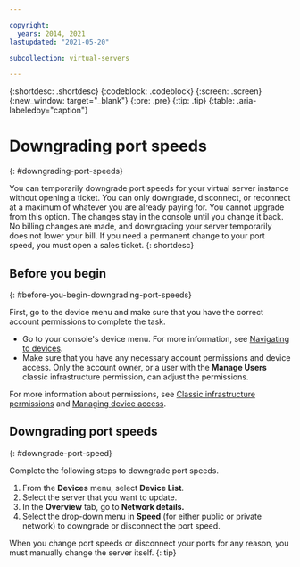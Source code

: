 ```yaml
---

copyright:
  years: 2014, 2021
lastupdated: "2021-05-20"

subcollection: virtual-servers

---
```


{:shortdesc: .shortdesc}
{:codeblock: .codeblock}
{:screen: .screen}
{:new_window: target="_blank"}
{:pre: .pre}
{:tip: .tip}
{:table: .aria-labeledby="caption"}

# Downgrading port speeds
{: #downgrading-port-speeds}

You can temporarily downgrade port speeds for your virtual server instance without opening a ticket. You can only downgrade, disconnect, or reconnect at a maximum of whatever you are already paying for. You cannot upgrade from this option. The changes stay in the console until you change it back. No billing changes are made, and downgrading your server temporarily does not lower your bill. If you need a permanent change to your port speed, you must open a sales ticket.
{: shortdesc}

## Before you begin
{: #before-you-begin-downgrading-port-speeds}

First, go to the device menu and make sure that you have the correct account permissions to complete the task. 

* Go to your console's device menu. For more information, see [Navigating to devices](/docs/virtual-servers?topic=virtual-servers-navigating-devices).
* Make sure that you have any necessary account permissions and device access. Only the account owner, or a user with the **Manage Users** classic infrastructure permission, can adjust the permissions. 

For more information about permissions, see [Classic infrastructure permissions](/docs/account?topic=account-infrapermission) and [Managing device access](/docs/virtual-servers?topic=virtual-servers-managing-device-access).

## Downgrading port speeds
{: #downgrade-port-speed}

Complete the following steps to downgrade port speeds.

1. From the **Devices** menu, select **Device List**.
2. Select the server that you want to update.
3. In the **Overview** tab, go to **Network details.**
4. Select the drop-down menu in **Speed** (for either public or private network) to downgrade or disconnect the port speed.

When you change port speeds or disconnect your ports for any reason, you must manually change the server itself.
{: tip}
